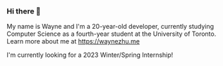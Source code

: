 ### Hi there 👋

My name is Wayne and I'm a 20-year-old developer, currently studying Computer Science as a fourth-year student at the University of Toronto. Learn more about me at https://waynezhu.me

I'm currently looking for a 2023 Winter/Spring Internship!

<!--
**waynezhu6/waynezhu6** is a ✨ _special_ ✨ repository because its `README.md` (this file) appears on your GitHub profile.

Here are some ideas to get you started:

- 🔭 I’m currently working on ...
- 🌱 I’m currently learning ...
- 👯 I’m looking to collaborate on ...
- 🤔 I’m looking for help with ...
- 💬 Ask me about ...
- 📫 How to reach me: ...
- 😄 Pronouns: ...
- ⚡ Fun fact: ...
-->

